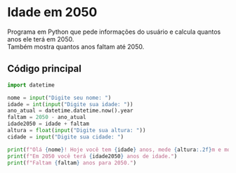 # Idade em 2050

Programa em Python que pede informações do usuário e calcula quantos anos ele terá em 2050.  
Também mostra quantos anos faltam até 2050.

## Código principal
```python
import datetime

nome = input("Digite seu nome: ")
idade = int(input("Digite sua idade: "))
ano_atual = datetime.datetime.now().year
faltam = 2050 - ano_atual
idade2050 = idade + faltam
altura = float(input("Digite sua altura: "))
cidade = input("Digite sua cidade: ")

print(f"Olá {nome}! Hoje você tem {idade} anos, mede {altura:.2f}m e mora em {cidade}.")
print(f"Em 2050 você terá {idade2050} anos de idade.")
print(f"Faltam {faltam} anos para 2050.")


